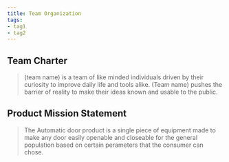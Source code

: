 ```yaml
---
title: Team Organization
tags:
- tag1
- tag2
---
```


## Team Charter


> (team name) is a team of like minded individuals driven by their curiosity to improve daily life and tools alike. (Team name) pushes the barrier of reality to make their ideas known and usable to the public. 

## Product Mission Statement

> The Automatic door product is a single piece of equipment made to make any door easily openable and closeable for the general population based on certain perameters that the consumer can chose.  


